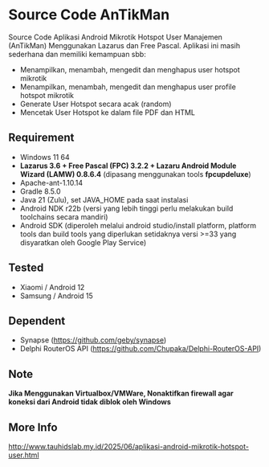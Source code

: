 # Source Code AnTikMan
Source Code Aplikasi Android Mikrotik Hotspot User Manajemen (AnTikMan) Menggunakan Lazarus dan Free Pascal. Aplikasi ini masih sederhana dan memiliki kemampuan sbb:
- Menampilkan, menambah, mengedit dan menghapus user hotspot mikrotik
- Menampilkan, menambah, mengedit dan menghapus user profile hotspot mikrotik
- Generate User Hotspot secara acak (random)
- Mencetak User Hotspot ke dalam file PDF dan HTML

## Requirement
- Windows 11 64
- **Lazarus 3.6 + Free Pascal (FPC) 3.2.2 + Lazaru Android Module Wizard (LAMW) 0.8.6.4** (dipasang menggunakan tools **fpcupdeluxe**)
- Apache-ant-1.10.14
- Gradle 8.5.0
- Java 21 (Zulu), set JAVA_HOME pada saat instalasi
- Android NDK r22b (versi yang lebih tinggi perlu melakukan build toolchains secara mandiri)
- Android SDK (diperoleh melalui android studio/install platform, platform tools dan build tools yang diperlukan setidaknya versi >=33 yang disyaratkan oleh Google Play Service)

## Tested
- Xiaomi / Android 12 
- Samsung / Android 15 

## Dependent
- Synapse (https://github.com/geby/synapse)
- Delphi RouterOS API (https://github.com/Chupaka/Delphi-RouterOS-API)

## Note
**Jika Menggunakan Virtualbox/VMWare, Nonaktifkan firewall agar koneksi dari Android tidak diblok oleh Windows**

## More Info
http://www.tauhidslab.my.id/2025/06/aplikasi-android-mikrotik-hotspot-user.html

